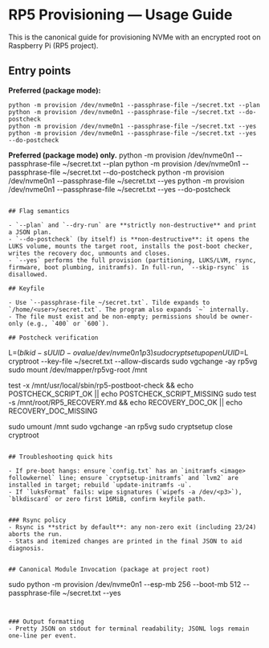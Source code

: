 # RP5 Provisioning — Usage Guide

This is the canonical guide for provisioning NVMe with an encrypted root on Raspberry Pi (RP5 project).

## Entry points

**Preferred (package mode):**
```
python -m provision /dev/nvme0n1 --passphrase-file ~/secret.txt --plan
python -m provision /dev/nvme0n1 --passphrase-file ~/secret.txt --do-postcheck
python -m provision /dev/nvme0n1 --passphrase-file ~/secret.txt --yes
python -m provision /dev/nvme0n1 --passphrase-file ~/secret.txt --yes --do-postcheck
```

**Preferred (package mode) only.**
python -m provision /dev/nvme0n1 --passphrase-file ~/secret.txt --plan
python -m provision /dev/nvme0n1 --passphrase-file ~/secret.txt --do-postcheck
python -m provision /dev/nvme0n1 --passphrase-file ~/secret.txt --yes
python -m provision /dev/nvme0n1 --passphrase-file ~/secret.txt --yes --do-postcheck
```

## Flag semantics

- `--plan` and `--dry-run` are **strictly non-destructive** and print a JSON plan.
- `--do-postcheck` (by itself) is **non-destructive**: it opens the LUKS volume, mounts the target root, installs the post-boot checker, writes the recovery doc, unmounts and closes.
- `--yes` performs the full provision (partitioning, LUKS/LVM, rsync, firmware, boot plumbing, initramfs). In full-run, `--skip-rsync` is disallowed.

## Keyfile

- Use `--passphrase-file ~/secret.txt`. Tilde expands to `/home/<user>/secret.txt`. The program also expands `~` internally.
- The file must exist and be non-empty; permissions should be owner-only (e.g., `400` or `600`).

## Postcheck verification

```
L=$(blkid -s UUID -o value /dev/nvme0n1p3)
sudo cryptsetup open UUID=$L cryptroot --key-file ~/secret.txt --allow-discards
sudo vgchange -ay rp5vg
sudo mount /dev/mapper/rp5vg-root /mnt

test -x /mnt/usr/local/sbin/rp5-postboot-check && echo POSTCHECK_SCRIPT_OK || echo POSTCHECK_SCRIPT_MISSING
sudo test -s /mnt/root/RP5_RECOVERY.md && echo RECOVERY_DOC_OK || echo RECOVERY_DOC_MISSING

sudo umount /mnt
sudo vgchange -an rp5vg
sudo cryptsetup close cryptroot
```

## Troubleshooting quick hits

- If pre-boot hangs: ensure `config.txt` has an `initramfs <image> followkernel` line; ensure `cryptsetup-initramfs` and `lvm2` are installed in target; rebuild `update-initramfs -u`.
- If `luksFormat` fails: wipe signatures (`wipefs -a /dev/<p3>`), `blkdiscard` or zero first 16MiB, confirm keyfile path.


### Rsync policy
- Rsync is **strict by default**: any non-zero exit (including 23/24) aborts the run.
- Stats and itemized changes are printed in the final JSON to aid diagnosis.


## Canonical Module Invocation (package at project root)
```
sudo python -m provision /dev/nvme0n1 --esp-mb 256 --boot-mb 512 --passphrase-file ~/secret.txt --yes
```


### Output formatting
- Pretty JSON on stdout for terminal readability; JSONL logs remain one-line per event.
